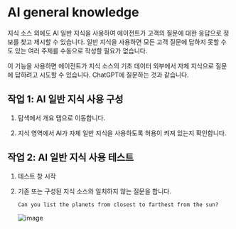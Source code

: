 # AI general knowledge

지식 소스 외에도 AI 일반 지식을 사용하여 에이전트가 고객의 질문에 대한 응답으로 정보를 찾고 제시할 수 있습니다. 일반 지식을 사용하면 모든 고객 질문에 답하지 못할 수도 있는 여러 주제를 수동으로 작성할 필요가 없습니다.

이 기능을 사용하면 에이전트가 지식 소스의 기초 데이터 외부에서 자체 지식으로 질문에 답하려고 시도할 수 있습니다. ChatGPT에 질문하는 것과 같습니다.

## 작업 1: AI 일반 지식 사용 구성

1. 탐색에서 개요 탭으로 이동합니다.

2. 지식 영역에서 AI가 자체 일반 지식을 사용하도록 허용이 켜져 있는지 확인합니다.

## 작업 2: AI 일반 지식 사용 테스트

1. 테스트 창 시작

2. 기존 또는 구성된 지식 소스와 일치하지 않는 질문을 합니다.

   ```
   Can you list the planets from closest to farthest from the sun?
   ```

   ![image](https://github.com/user-attachments/assets/e0de4ed4-bd4f-44db-bd90-e1b828278326)


















